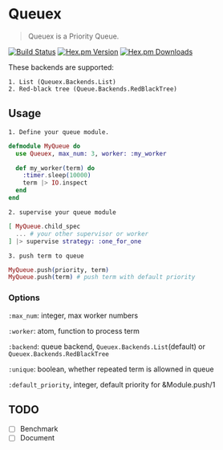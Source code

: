 Queuex
======

> Queuex is a Priority Queue.

[![Build Status](https://img.shields.io/travis/falood/queuex.svg?style=flat-square)](https://travis-ci.org/falood/queuex)
[![Hex.pm Version](https://img.shields.io/hexpm/v/queuex.svg?style=flat-square)](https://hex.pm/packages/queuex)
[![Hex.pm Downloads](https://img.shields.io/hexpm/dt/queuex.svg?style=flat-square)](https://hex.pm/packages/queuex)


These backends are supported:

    1. List (Queuex.Backends.List)
    2. Red-black tree (Queue.Backends.RedBlackTree)


## Usage

    1. Define your queue module.
```elixir
defmodule MyQueue do
  use Queuex, max_num: 3, worker: :my_worker

  def my_worker(term) do
    :timer.sleep(10000)
    term |> IO.inspect
  end
end
```

    2. supervise your queue module

```elixir
[ MyQueue.child_spec
  ... # your other supervisor or worker
] |> supervise strategy: :one_for_one
```

    3. push term to queue

```elixir
MyQueue.push(priority, term)
MyQueue.push(term) # push term with default priority
```

### Options

`:max_num`: integer, max worker numbers

`:worker`: atom, function to process term

`:backend`: queue backend, `Queuex.Backends.List`(default) or `Queuex.Backends.RedBlackTree`

`:unique`: boolean, whether repeated term is allowned in queue

`:default_priority`, integer, default priority for &Module.push/1


## TODO
- [ ] Benchmark
- [ ] Document
